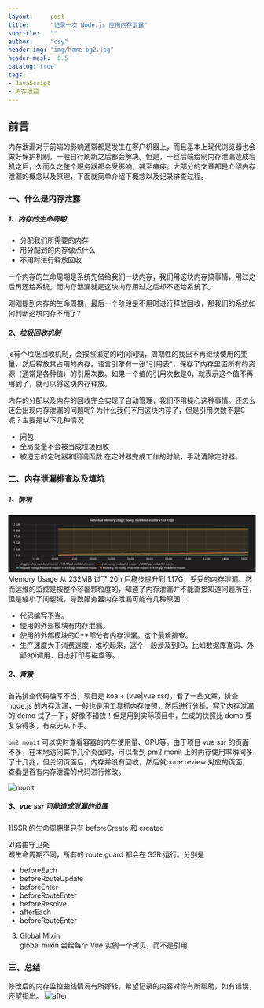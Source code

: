 ```yaml
---
layout:     post
title:      "记录一次 Node.js 应用内存泄露"
subtitle:   ""
author:     "csy"
header-img: "img/home-bg2.jpg"
header-mask:  0.5
catalog: true
tags:
- JavaScript
- 内存泄漏
---
```


## 前言

内存泄漏对于前端的影响通常都是发生在客户机器上，而且基本上现代浏览器也会做好保护机制，一般自行刷新之后都会解决。但是，一旦后端绘制内存泄漏造成宕机之后，久而久之整个服务器都会受影响，甚至瘫痪。大部分的文章都是介绍内存泄漏的概念以及原理，下面就简单介绍下概念以及记录排查过程。

### 一、什么是内存泄露

##### 1、内存的生命周期
- 分配我们所需要的内存
- 用分配到的内存做点什么
- 不用时进行释放回收

一个内存的生命周期是系统先借给我们一块内存，我们用这块内存搞事情，用过之后再还给系统。而内存泄漏就是这块内存用过之后却不还给系统了。

刚刚提到内存的生命周期，最后一个阶段是不用时进行释放回收，那我们的系统如何判断这块内存不用了?

##### 2、垃圾回收机制
js有个垃圾回收机制，会按照固定的时间间隔，周期性的找出不再继续使用的变量，然后释放其占用的内存。语言引擎有一张"引用表"，保存了内存里面所有的资源（通常是各种值）的引用次数。如果一个值的引用次数是0，就表示这个值不再用到了，就可以将这块内存释放。

内存的分配以及内存的回收完全实现了自动管理，我们不用操心这种事情。还怎么还会出现内存泄漏的问题呢? 为什么我们不用这块内存了，但是引用次数不是0呢？主要是以下几种情况
- 闭包
- 全局变量不会被当成垃圾回收
- 被遗忘的定时器和回调函数 在定时器完成工作的时候，手动清除定时器。

### 二、内存泄漏排查以及填坑

##### 1、情境
![before](/img/memoryLeak/before.png)
Memory Usage 从 232MB 过了 20h 后稳步提升到 1.17G，妥妥的内存泄漏。然而运维的监控是按整个容器颗粒度的，知道了内存泄漏并不能直接知道问题所在，但是缩小了问题域，导致服务器内存泄漏可能有几种原因：
- 代码编写不当。
- 使用的外部模块有内存泄漏。
- 使用的外部模块的C++部分有内存泄漏。这个最难排查。
- 生产速度大于消费速度，堆积起来，这个一般涉及到IO。比如数据库查询、外部api调用、日志打印写磁盘等。

##### 2、背景
首先排查代码编写不当，项目是 koa + (vue|vue ssr)。看了一些文章，排查 node.js 的内存泄漏，一般也是用工具抓内存快照，然后进行分析。写了内存泄漏的 demo 试了一下，好像不错欸！但是用到实际项目中，生成的快照比 demo 要复杂得多，有点无从下手。

```pm2 monit``` 可以实时查看容器的内存使用量、CPU等。由于项目 vue ssr 的页面不多，在本地访问其中几个页面时，可以看到 pm2 monit 上的内存使用率瞬间多了十几兆，但关闭页面后，内存并没有回收，然后就code review 对应的页面，查看是否有内存泄露的代码进行修改。

![monit](/img/memoryLeak/monit.png)

##### 3、vue ssr 可能造成泄漏的位置

1)SSR 的生命周期里只有 beforeCreate 和 created

2)路由守卫处  
跟生命周期不同，所有的 route guard 都会在 SSR 运行。分别是
- beforeEach
- beforeRouteUpdate
- beforeEnter
- beforeRouteEnter
- beforeResolve
- afterEach
- beforeRouteEnter

3) Global Mixin  
global mixin 会给每个 Vue 实例一个拷贝，而不是引用

### 三、总结
修改后的内存监控曲线情况有所好转，希望记录的内容对你有所帮助，如有错误，还望指出。
![after](/img/memoryLeak/after.png)
